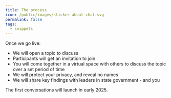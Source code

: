 ```yaml
---
title: The process
icon: /public/images/sticker-about-chat.svg
permalink: false
tags:
  - snippets
---
```

Once we go live:

* We will open a topic to discuss
* Participants will get an invitation to join
* You will come together in a virtual space with others to discuss the topic over a set period of time
* We will protect your privacy, and reveal no names
* We will share key findings with leaders in state government - and you

The first conversations will launch in early 2025.
